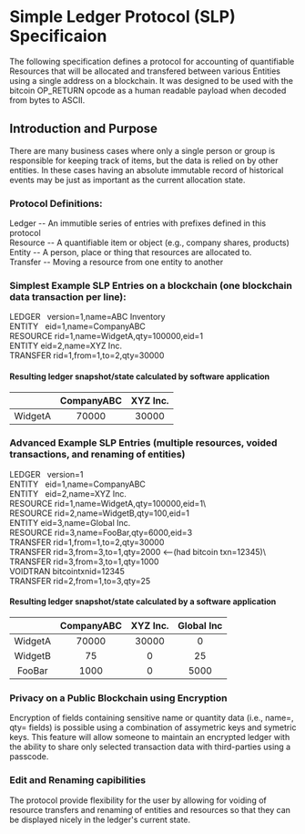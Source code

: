 # Simple Ledger Protocol (SLP) Specificaion

The following specification defines a protocol for accounting of quantifiable Resources that will be allocated and transfered between various Entities using a single address on a blockchain. It was designed to be used with the bitcoin OP_RETURN opcode as a human readable payload when decoded from bytes to ASCII.  

## Introduction and Purpose
There are many business cases where only a single person or group is responsible for keeping track of items, but the data is relied on by other entities.  In these cases having an absolute immutable record of historical events may be just as important as the current allocation state.  

### Protocol Definitions:
Ledger -- An immutible series of entries with prefixes defined in this protocol\
Resource -- A quantifiable item or object (e.g., company shares, products)\
Entity -- A person, place or thing that resources are allocated to.\
Transfer -- Moving a resource from one entity to another

### Simplest Example SLP Entries on a blockchain (one blockchain data transaction per line):

LEDGER    version=1,name=ABC Inventory\
ENTITY    eid=1,name=CompanyABC\
RESOURCE  rid=1,name=WidgetA,qty=100000,eid=1\
ENTITY    eid=2,name=XYZ Inc.\
TRANSFER  rid=1,from=1,to=2,qty=30000

#### Resulting ledger snapshot/state calculated by software application
|         | CompanyABC | XYZ Inc. |
|:-------:|:----------:|:--------:|
| WidgetA |    70000   |   30000  |

### Advanced Example SLP Entries (multiple resources, voided transactions, and renaming of entities)

LEDGER    version=1\
ENTITY    eid=1,name=CompanyABC\
ENTITY    eid=2,name=XYZ Inc.\
RESOURCE  rid=1,name=WidgetA,qty=100000,eid=1\  
RESOURCE  rid=2,name=WidgetB,qty=100,eid=1\
ENTITY    eid=3,name=Global Inc.\
RESOURCE  rid=3,name=FooBar,qty=6000,eid=3\
TRANSFER  rid=1,from=1,to=2,qty=30000\
TRANSFER  rid=3,from=3,to=1,qty=2000          <--(had bitcoin txn=12345)\  
TRANSFER  rid=3,from=3,to=1,qty=1000\
VOIDTRAN  bitcointxnid=12345\
TRANSFER  rid=2,from=1,to=3,qty=25 

#### Resulting ledger snapshot/state calculated by a software application
|         | CompanyABC | XYZ Inc. | Global Inc |
|:-------:|:----------:|:--------:|:----------:|
| WidgetA |    70000   |   30000  |      0     |
| WidgetB |     75     |     0    |     25     |
|  FooBar |    1000    |     0    |    5000    | 


### Privacy on a Public Blockchain using Encryption
Encryption of fields containing sensitive name or quantity data (i.e., name=, qty= fields) is possible using a combination of assymetric keys and symetric keys.  This feature will allow someone to maintain an encrypted ledger with the ability to share only selected transaction data with third-parties using a passcode.

### Edit and Renaming capibilities
The protocol provide flexibility for the user by allowing for voiding of resource transfers and renaming of entities and resources so that they can be displayed nicely in the ledger's current state.
